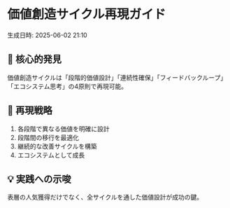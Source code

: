 # 価値創造サイクル再現ガイド
生成日時: 2025-06-02 21:10

## 🎯 核心的発見
価値創造サイクルは「段階的価値設計」「連続性確保」「フィードバックループ」「エコシステム思考」の4原則で再現可能。

## 🔄 再現戦略
1. 各段階で異なる価値を明確に設計
2. 段階間の移行を最適化
3. 継続的な改善サイクルを構築
4. エコシステムとして成長

## 💡 実践への示唆
表層の人気獲得だけでなく、全サイクルを通した価値設計が成功の鍵。
